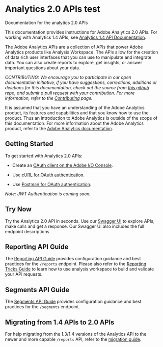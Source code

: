 # Analytics 2.0 APIs test
Documentation for the analytics 2.0 APIs

This documentation provides instructions for Adobe Analytics 2.0 APIs. For working with Analytics 1.4 APIs, see [Analytics 1.4 API Documentation](https://github.com/AdobeDocs/analytics-1.4-apis).

The Adobe Analytics APIs are a collection of APIs that power Adobe Analytics products like Analysis Workspace. The APIs allow for the creation of data rich user interfaces that you can use to manipulate and integrate data. You can also create reports to explore, get insights, or answer important questions about your data.  


_CONTRIBUTING: We encourage you to participate in our open documentation initiative, if you have suggestions, corrections, additions or deletions for this documentation, check out the source from [this github repo](https://github.com/AdobeDocs/analytics-2.0-apis), and submit a pull request with your contribution. For more information, refer to the [Contributing](https://github.com/AdobeDocs/analytics-2.0-apis/blob/master/CONTRIBUTING.md) page._

It is assumed that you have an understanding of the Adobe Analytics product, its features and capabilities and that you know how to use the product. Thus an introduction to Adobe Analytics is outside of the scope of this documentation. For more information about the Adobe Analytics product, refer to the [Adobe Analytics documentation](https://marketing.adobe.com/resources/help/en_US/analytics/getting-started/).


## Getting Started
To get started with Analytics 2.0 APIs:

* Create an [OAuth client on the Adobe I/O Console](create-oauth-client.md).

* Use [cURL for OAuth authentication](oauth-curl.md).

* Use [Postman for OAuth authentication](oauth-postman.md).

_Note: JWT Authentication is coming soon._

## Try Now
Try the Analytics 2.0 API in seconds. Use our [Swagger UI](https://adobedocs.github.io/analytics-2.0-apis/) to explore APIs, make calls and get a response. Our Swagger UI also includes the full endpoint descriptions. 

## Reporting API Guide
The [Reporting API Guide](reporting-guide.md) provides configuration guidance and best practices for the ```/reports``` endpoint.
Please also refer to the [Reporting Tricks Guide](reporting-tricks.md) to learn how to use analysis workspace to build and validate your API requests.

## Segments API Guide
The [Segments API Guide](segments-guide.md) provides configuration guidance and best practices for the ```/segments``` endpoint.

## Migrating from 1.4 APIs to 2.0 APIs
For help migrating from the 1.3/1.4 versions of the Analytics API to the newer and more capable ```/reports``` API, refer to the [migration guide](migration-guide.md).
